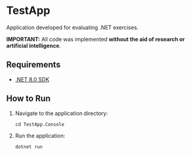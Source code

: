 # TestApp

Application developed for evaluating .NET exercises.

**IMPORTANT:** All code was implemented **without the aid of research or artificial intelligence**.

## Requirements

- [.NET 8.0 SDK](https://dotnet.microsoft.com/en-us/download/dotnet/8.0)

## How to Run

1. Navigate to the application directory:

   ```
   cd TestApp.Console
   ```

2. Run the application:

   ```
   dotnet run
   ```
